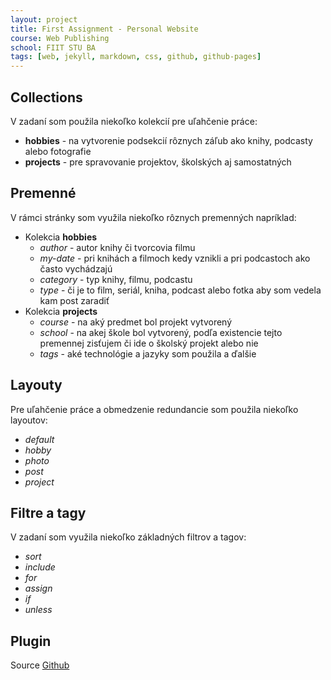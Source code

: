 ```yaml
---
layout: project
title: First Assignment - Personal Website
course: Web Publishing
school: FIIT STU BA
tags: [web, jekyll, markdown, css, github, github-pages]
---
```

## Collections
V zadaní som použila niekoľko kolekcií pre uľahčenie práce:
* **hobbies** - na vytvorenie podsekcií rôznych záľub ako knihy, podcasty alebo fotografie
* **projects** - pre spravovanie projektov, školských aj samostatných

## Premenné

V rámci stránky som využila niekoľko rôznych premenných napríklad:
* Kolekcia __hobbies__
  * *author* - autor knihy či tvorcovia filmu
  * *my-date* - pri knihách a filmoch kedy vznikli a pri podcastoch ako často vychádzajú
  * *category* - typ knihy, filmu, podcastu
  * *type* - či je to film, seriál, kniha, podcast alebo fotka aby som vedela kam post zaradiť
* Kolekcia __projects__
  * *course* - na aký predmet bol projekt vytvorený
  * *school* - na akej škole bol vytvorený, podľa existencie tejto premennej zisťujem či ide o školský projekt alebo nie
  * *tags* - aké technológie a jazyky som použila
a ďalšie

## Layouty

Pre uľahčenie práce a obmedzenie redundancie som použila niekoľko layoutov:
* *default*
* *hobby*
* *photo*
* *post*
* *project*

## Filtre a tagy

V zadaní som využila niekoľko základných filtrov a tagov:
* *sort*
* *include*
* *for*
* *assign*
* *if*
* *unless*

## Plugin

Source [Github](https://github.com/nculakova/nculakova.github.io)
